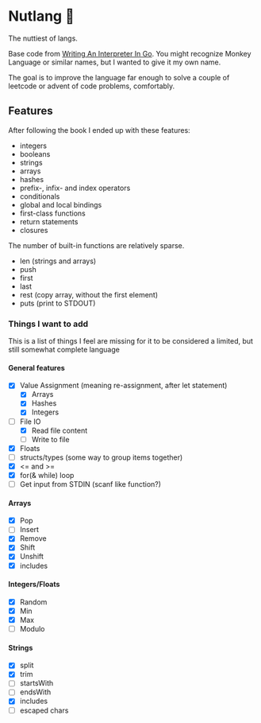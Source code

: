 # Nutlang 🥜

The nuttiest of langs.

Base code from [Writing An Interpreter In Go](https://interpreterbook.com/).
You might recognize Monkey Language or similar names,
but I wanted to give it my own name.

The goal is to improve the language far enough to solve a couple of leetcode
or advent of code problems, comfortably.

## Features

After following the book I ended up with these features:

- integers
- booleans
- strings
- arrays
- hashes
- prefix-, infix- and index operators
- conditionals
- global and local bindings
- first-class functions
- return statements
- closures

The number of built-in functions are relatively sparse.

- len (strings and arrays)
- push
- first
- last
- rest (copy array, without the first element)
- puts (print to STDOUT)

### Things I want to add

This is a list of things I feel are missing for it to be considered a limited,
but still somewhat complete language

#### General features

- [x] Value Assignment (meaning re-assignment, after let statement)
  - [x] Arrays
  - [x] Hashes
  - [x] Integers
- [ ] File IO
  - [x] Read file content
  - [ ] Write to file
- [x] Floats
- [ ] structs/types (some way to group items together)
- [x] <= and >=
- [x] for(& while) loop
- [ ] Get input from STDIN (scanf like function?)

#### Arrays

- [x] Pop
- [ ] Insert
- [x] Remove
- [x] Shift
- [x] Unshift
- [x] includes

#### Integers/Floats

- [x] Random
- [x] Min
- [x] Max
- [ ] Modulo

#### Strings

- [x] split
- [x] trim
- [ ] startsWith
- [ ] endsWith
- [x] includes
- [ ] escaped chars
